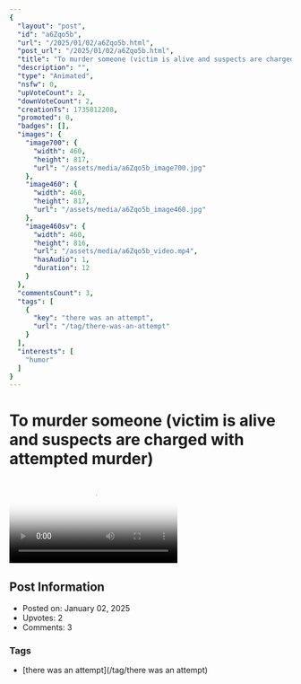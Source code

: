 ```yaml
---
{
  "layout": "post",
  "id": "a6Zqo5b",
  "url": "/2025/01/02/a6Zqo5b.html",
  "post_url": "/2025/01/02/a6Zqo5b.html",
  "title": "To murder someone (victim is alive and suspects are charged with attempted murder)",
  "description": "",
  "type": "Animated",
  "nsfw": 0,
  "upVoteCount": 2,
  "downVoteCount": 2,
  "creationTs": 1735812208,
  "promoted": 0,
  "badges": [],
  "images": {
    "image700": {
      "width": 460,
      "height": 817,
      "url": "/assets/media/a6Zqo5b_image700.jpg"
    },
    "image460": {
      "width": 460,
      "height": 817,
      "url": "/assets/media/a6Zqo5b_image460.jpg"
    },
    "image460sv": {
      "width": 460,
      "height": 816,
      "url": "/assets/media/a6Zqo5b_video.mp4",
      "hasAudio": 1,
      "duration": 12
    }
  },
  "commentsCount": 3,
  "tags": [
    {
      "key": "there was an attempt",
      "url": "/tag/there-was-an-attempt"
    }
  ],
  "interests": [
    "humor"
  ]
}
---
```


# To murder someone (victim is alive and suspects are charged with attempted murder)

<video controls playsinline loop poster="/assets/media/a6Zqo5b_image460.jpg">
  <source src="/assets/media/a6Zqo5b_video.mp4" type="video/mp4">
  Your browser does not support the video tag.
</video>

## Post Information

- Posted on: January 02, 2025
- Upvotes: 2
- Comments: 3

### Tags

- [there was an attempt](/tag/there was an attempt)
